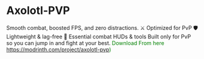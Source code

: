 # Axolotl-PVP
Smooth combat, boosted FPS, and zero distractions.  ⚔️ Optimized for PvP  🛡️ Lightweight &amp; lag-free  🎯 Essential combat HUDs &amp; tools  Built only for PvP so you can jump in and fight at your best.
<span style="color: green;"> Download From here https://modrinth.com/project/axolotl-pvp)</span>

